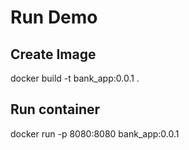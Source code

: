 # Run Demo

## Create Image
docker build -t bank_app:0.0.1 .

## Run container

docker run -p 8080:8080 bank_app:0.0.1 
